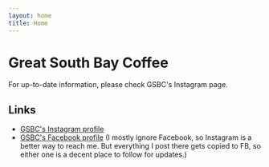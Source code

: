 ```yaml
---
layout: home
title: Home
---
```


# Great South Bay Coffee

For up-to-date information, please check GSBC's Instagram page.

## Links

- [GSBC's Instagram profile](https://instagram.com/gsbcoffee)
- [GSBC's Facebook profile](https://www.facebook.com/profile.php?id=61566520523570) (I mostly ignore Facebook, so Instagram is a better way to reach me. But everything I post there gets copied to FB, so either one is a decent place to follow for updates.)
